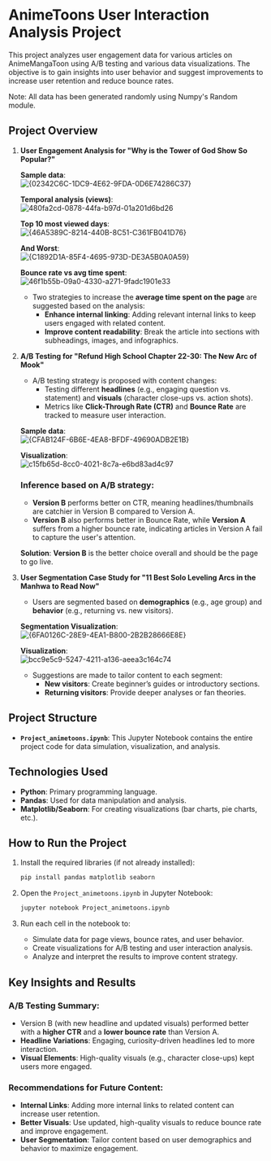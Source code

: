 # **AnimeToons User Interaction Analysis Project**

This project analyzes user engagement data for various articles on AnimeMangaToon using A/B testing and various data visualizations. The objective is to gain insights into user behavior and suggest improvements to increase user retention and reduce bounce rates.

Note: All data has been generated randomly using Numpy's Random module.

## **Project Overview**

1. **User Engagement Analysis for "Why is the Tower of God Show So Popular?"**

   **Sample data**:  
   ![{02342C6C-1DC9-4E62-9FDA-0D6E74286C37}](https://github.com/user-attachments/assets/6a9cedb7-bc9b-4190-aad4-4e3badd370cb)

   **Temporal analysis (views)**:  
   ![480fa2cd-0878-44fa-b97d-01a201d6bd26](https://github.com/user-attachments/assets/9e153a8d-4d86-4564-89b6-d7c20ca3fa5d)

   **Top 10 most viewed days**:  
   ![{46A5389C-8214-440B-8C51-C361FB041D76}](https://github.com/user-attachments/assets/8505ea1b-86a5-4855-8333-cca0cc7cc678)

   **And Worst**:  
   ![{C1892D1A-85F4-4695-973D-DE3A5B0A0A59}](https://github.com/user-attachments/assets/2a422463-3b8d-4805-8757-7f37a693dff9)

   **Bounce rate vs avg time spent**:  
   ![46f1b55b-09a0-4330-a271-9fadc1901e33](https://github.com/user-attachments/assets/53946e28-79df-410b-bb69-228a78181329)

   - Two strategies to increase the **average time spent on the page** are suggested based on the analysis:
     - **Enhance internal linking**: Adding relevant internal links to keep users engaged with related content.
     - **Improve content readability**: Break the article into sections with subheadings, images, and infographics.

2. **A/B Testing for "Refund High School Chapter 22-30: The New Arc of Mook"**
   - A/B testing strategy is proposed with content changes:
     - Testing different **headlines** (e.g., engaging question vs. statement) and **visuals** (character close-ups vs. action shots).
     - Metrics like **Click-Through Rate (CTR)** and **Bounce Rate** are tracked to measure user interaction.

   **Sample data**:  
   ![{CFAB124F-6B6E-4EA8-BFDF-49690ADB2E1B}](https://github.com/user-attachments/assets/5be7f038-179f-4693-92a3-47fc5662df0f)

   **Visualization**:  
   ![c15fb65d-8cc0-4021-8c7a-e6bd83ad4c97](https://github.com/user-attachments/assets/ec6da47a-8f42-4ace-ae0e-57f72fd8402c)

   ### Inference based on A/B strategy:
     - **Version B** performs better on CTR, meaning headlines/thumbnails are catchier in Version B compared to Version A.
     - **Version B** also performs better in Bounce Rate, while **Version A** suffers from a higher bounce rate, indicating articles in Version A fail to capture the user's attention.

   **Solution**: **Version B** is the better choice overall and should be the page to go live.

3. **User Segmentation Case Study for "11 Best Solo Leveling Arcs in the Manhwa to Read Now"**
   - Users are segmented based on **demographics** (e.g., age group) and **behavior** (e.g., returning vs. new visitors).

   **Segmentation Visualization**:  
   ![{6FA0126C-28E9-4EA1-B800-2B2B28666E8E}](https://github.com/user-attachments/assets/6a4dc1a7-2421-44bb-84b1-bed867bb083c)

   **Visualization**:  
   ![bcc9e5c9-5247-4211-a136-aeea3c164c74](https://github.com/user-attachments/assets/27f4f329-f6af-4a60-93e6-a8c46357f1da)

   - Suggestions are made to tailor content to each segment:
     - **New visitors**: Create beginner’s guides or introductory sections.
     - **Returning visitors**: Provide deeper analyses or fan theories.

## **Project Structure**

- **`Project_animetoons.ipynb`**: This Jupyter Notebook contains the entire project code for data simulation, visualization, and analysis.

## **Technologies Used**

- **Python**: Primary programming language.
- **Pandas**: Used for data manipulation and analysis.
- **Matplotlib/Seaborn**: For creating visualizations (bar charts, pie charts, etc.).

## **How to Run the Project**

1. Install the required libraries (if not already installed):
   ```bash
   pip install pandas matplotlib seaborn
   ```
   
2. Open the `Project_animetoons.ipynb` in Jupyter Notebook:
   ```bash
   jupyter notebook Project_animetoons.ipynb
   ```

3. Run each cell in the notebook to:
   - Simulate data for page views, bounce rates, and user behavior.
   - Create visualizations for A/B testing and user interaction analysis.
   - Analyze and interpret the results to improve content strategy.

## **Key Insights and Results**

### A/B Testing Summary:
- Version B (with new headline and updated visuals) performed better with a **higher CTR** and a **lower bounce rate** than Version A.
- **Headline Variations**: Engaging, curiosity-driven headlines led to more interaction.
- **Visual Elements**: High-quality visuals (e.g., character close-ups) kept users more engaged.

### Recommendations for Future Content:
- **Internal Links**: Adding more internal links to related content can increase user retention.
- **Better Visuals**: Use updated, high-quality visuals to reduce bounce rate and improve engagement.
- **User Segmentation**: Tailor content based on user demographics and behavior to maximize engagement.

